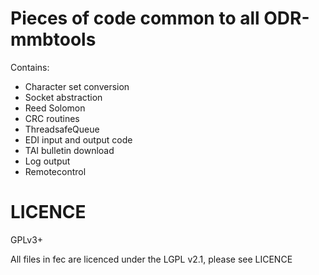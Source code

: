 Pieces of code common to all ODR-mmbtools
=========================================

Contains:

- Character set conversion
- Socket abstraction
- Reed Solomon
- CRC routines
- ThreadsafeQueue
- EDI input and output code
- TAI bulletin download
- Log output
- Remotecontrol

LICENCE
=======

GPLv3+

All files in fec are licenced under the LGPL v2.1, please see LICENCE
